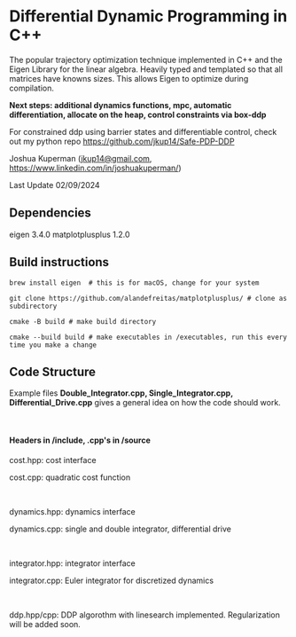 # Differential Dynamic Programming in C++
The popular trajectory optimization technique implemented in C++ and the Eigen Library for the linear algebra. Heavily typed and templated so that all matrices have knowns sizes. This allows Eigen to optimize during compilation. 

**Next steps: additional dynamics functions, mpc, automatic differentiation, allocate on the heap, control constraints via box-ddp**

For constrained ddp using barrier states and differentiable control, check out my python repo https://github.com/jkup14/Safe-PDP-DDP

Joshua Kuperman (jkup14@gmail.com, https://www.linkedin.com/in/joshuakuperman/)

Last Update 02/09/2024

## Dependencies
eigen 3.4.0
matplotplusplus 1.2.0


## Build instructions
~~~
brew install eigen  # this is for macOS, change for your system

git clone https://github.com/alandefreitas/matplotplusplus/ # clone as subdirectory

cmake -B build # make build directory

cmake --build build # make executables in /executables, run this every time you make a change
~~~

## Code Structure

Example files **Double_Integrator.cpp, Single_Integrator.cpp, Differential_Drive.cpp** gives a general idea on how the code should work.  

$~$

#### Headers in /include, .cpp's in /source

cost.hpp: cost interface

cost.cpp: quadratic cost function  

$~$

dynamics.hpp: dynamics interface

dynamics.cpp: single and double integrator, differential drive  

$~$

integrator.hpp: integrator interface

integrator.cpp: Euler integrator for discretized dynamics  

$~$

ddp.hpp/cpp: DDP algorothm with linesearch implemented. Regularization will be added soon. 

